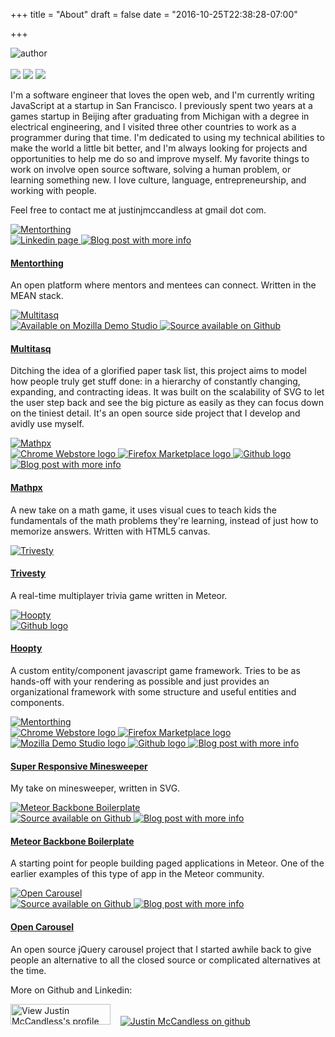 +++
title = "About"
draft = false
date = "2016-10-25T22:38:28-07:00"

+++

<div class="about">
  <div class="about-aside">
    <img src="/images/author_thumb.jpg" alt="author" />
    <br /><br />
    <a href="https://plus.google.com/113942692574131661213?rel=author" class="logo"><img src="/img/googleplus.jpg" /></a>
    <a href="https://www.linkedin.com/in/justinmccandless" class="logo"><img src="/img/icon-linkedin.png" /></a>
    <a href="https://github.com/justinmc" class="logo"><img src="/img/icon-github.png" /></a>
  </div>
  <p>
  I'm a software engineer that loves the open web, and I'm currently writing JavaScript at a startup in San Francisco. I previously spent two years at a games startup in Beijing after graduating from Michigan with a degree in electrical engineering, and I visited three other countries to work as a programmer during that time. I'm dedicated to using my technical abilities to make the world a little bit better, and I'm always looking for projects and opportunities to help me do so and improve myself. My favorite things to work on involve open source software, solving a human problem, or learning something new. I love culture, language, entrepreneurship, and working with people.
  </p>
  <p>
  Feel free to contact me at justinjmccandless at gmail dot com.
  </p>
  <div class="projects">
    <div class="project">
        <a href="http://www.mentorthing.com">
            <img src="http://justinmccandless.com/files/logo-biggish.png" class="project-logo" alt="Mentorthing"/>
        </a>
        <br />
        <div class="icons">
            <a href="https://www.linkedin.com/company/mentorthing">
                <img src="/img/icon-linkedin.png" class="project-icon" title="Linkedin page" alt="Linkedin page"/>
            </a>
            <a href="http://justinmccandless.com/blog/Announcing+Mentorthing">
                <img src="http://justinmccandless.com/img/vegas.png" class="project-icon" title="Blog post with more info" alt="Blog post with more info" />
            </a>
        </div>
        <a href="http://www.mentorthing.com">
            <h4>Mentorthing</h4>
        </a>
        <p>
            An open platform where mentors and mentees can connect.  Written in the MEAN stack.
        </p>
    </div>
    <div class="project">
        <a href="http://www.multitasq.com">
            <img src="http://justinmccandless.com/files/multitasqScreenshotSmall.png" class="project-logo" alt="Multitasq" />
        </a>
        <br />
        <div class="icons">
            <a href="https://developer.mozilla.org/en-US/demos/detail/multitasq">
                <img src="/img/icon-mozilla-demo.png" class="project-icon" title="Available on Mozilla Demo Studio" alt="Available on Mozilla Demo Studio"/>
            </a>
            <a href="https://github.com/justinmc/multitasq">
                <img src="/img/icon-github-octocat.png" class="project-icon" title="Source available on Github" alt="Source available on Github"/>
            </a>
        </div>
        <a href="http://www.multitasq.com">
            <h4>Multitasq</h4>
        </a>
        <p>
            Ditching the idea of a glorified paper task list, this project aims to model how people truly get stuff done: in a hierarchy of constantly changing, expanding, and contracting ideas. It was built on the scalability of SVG to let the user step back and see the big picture as easily as they can focus down on the tiniest detail.  It's an open source side project that I develop and avidly use myself.
        </p>
    </div>
    <div class="project">
        <a href="http://mathpx.justinmccandless.com">
            <img src="http://justinmccandless.com/files/mathpxArticleBig.png" class="project-logo" alt="Mathpx"/>
        </a>
        <br />
        <div class="icons">
            <a href="https://chrome.google.com/webstore/detail/mathpx/eopjfmdjkjcmapcgkobjfibcmlepehin">
                <img src="/img/chrome-webstore.png" class="project-icon" title="Available in the Chrome Webstore" alt="Chrome Webstore logo" />
            </a>
            <a href="https://marketplace.firefox.com/app/mathpx/">
                <img src="/img/firefox-marketplace.png" class="project-icon" title="Available in the Firefox Marketplace" alt="Firefox Marketplace logo" />
            </a>
            <a href="https://github.com/justinmc/mathpx">
                <img src="/img/icon-github-octocat.png" class="project-icon" title="Source available on Github" alt="Github logo" />
            </a>
            <a href="http://justinmccandless.com/blog/Announcing+Mathpx">
                <img src="http://justinmccandless.com/img/vegas.png" class="project-icon" title="Blog post with more info" alt="Blog post with more info" />
            </a>
        </div>
        <a href="http://mathpx.justinmccandless.com">
            <h4>Mathpx</h4>
        </a>
        <p>
            A new take on a math game, it uses visual cues to teach kids the fundamentals of the math problems they're learning, instead of just how to memorize answers.  Written with HTML5 canvas.
        </p>
    </div>
    <div class="project">
        <a href="http://www.trivesty.com">
            <img src="/img/logo-trivesty.png" class="project-logo" alt="Trivesty"/>
        </a>
        <br />
        <div class="icons">
        </div>
        <a href="http://www.trivesty.com">
            <h4>Trivesty</h4>
        </a>
        <p>
            A real-time multiplayer trivia game written in Meteor.
        </p>
    </div>
    <div class="project">
        <a href="https://github.com/justinmc/hoopty">
            <img src="http://184.106.225.148/public/hoopty_logo.gif" class="project-logo" alt="Hoopty"/>
        </a>
        <br />
        <div class="icons">
            <a href="https://github.com/justinmc/hoopty">
                <img src="/img/icon-github-octocat.png" class="project-icon" title="Source available on Github" alt="Github logo" />
            </a>
        </div>
        <a href="https://github.com/justinmc/hoopty">
            <h4>Hoopty</h4>
        </a>
        <p>
            A custom entity/component javascript game framework.  Tries to be as hands-off with your rendering as possible and just provides an organizational framework with some structure and useful entities and components.
        </p>
    </div>
    <div class="project">
        <a href="justinmccandless.com/demos/minesweeper/index.html">
            <img src="http://justinmccandless.com/files/banner.png" class="project-logo" alt="Mentorthing"/>
        </a>
        <br />
        <div class="icons">
            <a href="https://chrome.google.com/webstore/detail/super-responsive-mineswee/mohhacgajmfbfiekiahbihcomaaohbeb?hl=en-US&gl=US">
                <img src="/img/chrome-webstore.png" class="project-icon" title="Available in the Chrome Webstore" alt="Chrome Webstore logo" />
            </a>
            <a href="https://marketplace.firefox.com/app/super-responsive-minesweepe/">
                <img src="/img/firefox-marketplace.png" class="project-icon" title="Available in the Firefox Marketplace" alt="Firefox Marketplace logo" />
            </a>
            <a href="https://developer.mozilla.org/en-US/demos/detail/svg-minesweeper">
                <img src="/img/icon-mozilla-demo.png" class="project-icon" title="Featured on Mozilla Demo Studio" alt="Mozilla Demo Studio logo"/>
            </a>
            <a href="https://github.com/justinmc/SVG-Minesweeper">
                <img src="/img/icon-github-octocat.png" class="project-icon" title="Source available on Github" alt="Github logo" />
            </a>
            <a href="http://justinmccandless.com/blog/Super+Responsive+Minesweeper">
                <img src="http://justinmccandless.com/img/vegas.png" class="project-icon" title="Blog post with more info" alt="Blog post with more info" />
            </a>
        </div>
        <a href="justinmccandless.com/demos/minesweeper/index.html">
            <h4>Super Responsive Minesweeper</h4>
        </a>
        <p>
            My take on minesweeper, written in SVG.
        </p>
    </div>
    <div class="project">
        <a href="http://backbone-boilerplate.meteor.com/">
            <img src="/img/logo-mbb.png" class="project-logo" alt="Meteor Backbone Boilerplate"/>
        </a>
        <br />
        <div class="icons">
            <a href="https://github.com/justinmc/meteor-backbone-boilerplate">
                <img src="/img/icon-github-octocat.png" class="project-icon" title="Source available on Github" alt="Source available on Github"/>
            </a>
            <a href="http://justinmccandless.com/blog/A+Starting+Point+for+Meteor+and+Backbone+Apps">
                <img src="http://justinmccandless.com/img/vegas.png" class="project-icon" title="Blog post with more info" alt="Blog post with more info" />
            </a>
        </div>
        <a href="http://backbone-boilerplate.meteor.com/">
            <h4>Meteor Backbone Boilerplate</h4>
        </a>
        <p>
            A starting point for people building paged applications in Meteor.  One of the earlier examples of this type of app in the Meteor community.
        </p>
    </div>
    <div class="project">
        <a href="https://github.com/justinmc/jQuery-Open-Carousel">
            <img src="/img/logo-carousel.png" class="project-logo" alt="Open Carousel"/>
        </a>
        <br />
        <div class="icons">
            <a href="https://github.com/justinmc/jQuery-Open-Carousel">
                <img src="/img/icon-github-octocat.png" class="project-icon" title="Source available on Github" alt="Source available on Github"/>
            </a>
            <a href="http://justinmccandless.com/blog/Open+Source+jQuery+Carousel">
                <img src="http://justinmccandless.com/img/vegas.png" class="project-icon" title="Blog post with more info" alt="Blog post with more info" />
            </a>
        </div>
        <a href="https://github.com/justinmc/jQuery-Open-Carousel">
            <h4>Open Carousel</h4>
        </a>
        <p>
            An open source jQuery carousel project that I started awhile back to give people an alternative to all the closed source or complicated alternatives at the time.
        </p>
    </div>
    <p>
        More on Github and Linkedin:
    </p>
    <a href="http://cn.linkedin.com/in/justinmccandless" style="text-decoration: none;" target="_blank">  
        <img src="http://www.linkedin.com/img/webpromo/btn_viewmy_160x33.png" width="160" height="33" border="0" alt="View Justin McCandless's profile on LinkedIn" />      
    </a>
    &nbsp;&nbsp;
    <a href="http://www.github.com/justinmc" target="_blank">  
        <img src="/img/icon-github.png" alt="Justin McCandless on github" />      
    </a>
  </div>
</div>

